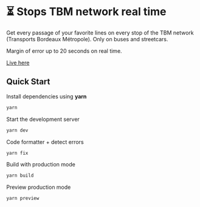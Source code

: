 # ⏳ Stops TBM network real time
Get every passage of your favorite lines on every stop of the TBM network (Transports Bordeaux Métropole). Only on buses and streetcars.

Margin of error up to 20 seconds on real time.

[Live here](https://mon-arret-bx.onrender.com/)

## Quick Start

Install dependencies using **yarn**

```sh
yarn
```

Start the development server
```sh
yarn dev
```

Code formatter + detect errors
```sh
yarn fix
```

Build with production mode
```sh
yarn build
```

Preview production mode
```sh
yarn preview
```